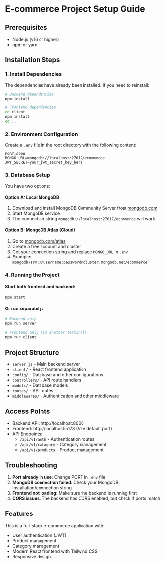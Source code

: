 # E-commerce Project Setup Guide

## Prerequisites
- Node.js (v16 or higher)
- npm or yarn

## Installation Steps

### 1. Install Dependencies
The dependencies have already been installed. If you need to reinstall:
```bash
# Backend dependencies
npm install

# Frontend dependencies
cd client
npm install
cd ..
```

### 2. Environment Configuration
Create a `.env` file in the root directory with the following content:
```
PORT=8000
MONGO_URL=mongodb://localhost:27017/ecommerce
JWT_SECRET=your_jwt_secret_key_here
```

### 3. Database Setup
You have two options:

#### Option A: Local MongoDB
1. Download and install MongoDB Community Server from [mongodb.com](https://www.mongodb.com/try/download/community)
2. Start MongoDB service
3. The connection string `mongodb://localhost:27017/ecommerce` will work

#### Option B: MongoDB Atlas (Cloud)
1. Go to [mongodb.com/atlas](https://www.mongodb.com/atlas)
2. Create a free account and cluster
3. Get your connection string and replace `MONGO_URL` in `.env`
4. Example: `mongodb+srv://username:password@cluster.mongodb.net/ecommerce`

### 4. Running the Project

#### Start both frontend and backend:
```bash
npm start
```

#### Or run separately:
```bash
# Backend only
npm run server

# Frontend only (in another terminal)
npm run client
```

## Project Structure
- `server.js` - Main backend server
- `client/` - React frontend application
- `config/` - Database and other configurations
- `controllers/` - API route handlers
- `models/` - Database models
- `routes/` - API routes
- `middlewares/` - Authentication and other middleware

## Access Points
- Backend API: http://localhost:8000
- Frontend: http://localhost:5173 (Vite default port)
- API Endpoints:
  - `/api/v1/auth` - Authentication routes
  - `/api/v1/catagory` - Category management
  - `/api/v1/products` - Product management

## Troubleshooting
1. **Port already in use**: Change PORT in `.env` file
2. **MongoDB connection failed**: Check your MongoDB installation/connection string
3. **Frontend not loading**: Make sure the backend is running first
4. **CORS issues**: The backend has CORS enabled, but check if ports match

## Features
This is a full-stack e-commerce application with:
- User authentication (JWT)
- Product management
- Category management
- Modern React frontend with Tailwind CSS
- Responsive design
